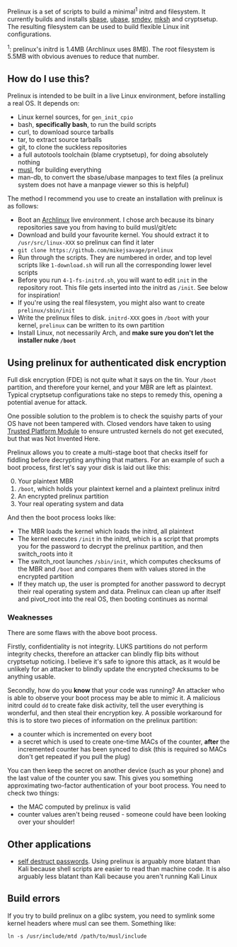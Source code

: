 [sbase]: http://tools.suckless.org/sbase
[ubase]: http://tools.suckless.org/ubase
[smdev]: http://git.suckless.org/smdev/
[mksh]: https://www.mirbsd.org/mksh.htm

Prelinux is a set of scripts to build a minimal<sup>1</sup> initrd and
filesystem. It currently builds and installs [sbase][sbase],
[ubase][ubase], [smdev][smdev], [mksh][mksh] and cryptsetup. The
resulting filesystem can be used to build flexible Linux init
configurations.

<sup>1</sup>: prelinux's initrd is 1.4MB (Archlinux uses 8MB). The root
filesystem is 5.5MB with obvious avenues to reduce that number.

How do I use this?
------------------

[musl]: http://www.musl-libc.org/
[arch]: https://www.archlinux.org/

Prelinux is intended to be built in a live Linux environment, before
installing a real OS. It depends on:

- Linux kernel sources, for `gen_init_cpio`
- bash, __specifically bash__, to run the build scripts
- curl, to download source tarballs
- tar, to extract source tarballs
- git, to clone the suckless repositories
- a full autotools toolchain (blame cryptsetup), for doing absolutely
  nothing
- [musl][musl], for building everything
- man-db, to convert the sbase/ubase manpages to text files (a prelinux
  system does not have a manpage viewer so this is helpful)

The method I recommend you use to create an installation with prelinux
is as follows:

- Boot an [Archlinux][arch] live environment. I chose arch because its
  binary repositories save you from having to build musl/git/etc
- Download and build your favourite kernel. You should extract it to
  `/usr/src/linux-XXX` so prelinux can find it later
- `git clone https://github.com/mikejsavage/prelinux`
- Run through the scripts. They are numbered in order, and top level
  scripts like `1-download.sh` will run all the corresponding lower
  level scripts
- Before you run `4-1-fs-initrd.sh`, you will want to edit `init` in the
  repository root. This file gets inserted into the initrd as
  `/init`. See below for inspiration!
- If you're using the real filesystem, you might also want to create
  `prelinux/sbin/init`
- Write the prelinux files to disk. `initrd-XXX` goes in `/boot` with
  your kernel, `prelinux` can be written to its own partition
- Install Linux, not necessarily Arch, and __make sure you don't let the
  installer nuke `/boot`__


Using prelinux for authenticated disk encryption
------------------------------------------------

[TPM]: http://en.wikipedia.org/wiki/Trusted_Platform_Module

Full disk encryption (FDE) is not quite what it says on the tin. Your
`/boot` partition, and therefore your kernel, and your MBR are left as
plaintext. Typical cryptsetup configurations take no steps to remedy
this, opening a potential avenue for attack. 

One possible solution to the problem is to check the squishy parts of
your OS have not been tampered with. Closed vendors have taken to using
[Trusted Platform Module][TPM] to ensure untrusted kernels do not get
executed, but that was Not Invented Here.

Prelinux allows you to create a multi-stage boot that checks itself for
fiddling before decrypting anything that matters. For an example of such
a boot process, first let's say your disk is laid out like this:

0. Your plaintext MBR
1. `/boot`, which holds your plaintext kernel and a plaintext
   prelinux initrd
2. An encrypted prelinux partition
3. Your real operating system and data

And then the boot process looks like:

- The MBR loads the kernel which loads the initrd, all plaintext
- The kernel executes `/init` in the initrd, which is a script that
  prompts you for the password to decrypt the prelinux partition, and
  then switch_roots into it
- The switch_root launches `/sbin/init`, which computes checksums of the
  MBR and `/boot` and compares them with values stored in the encrypted
  partition
- If they match up, the user is prompted for another password to decrypt
  their real operating system and data. Prelinux can clean up after
  itself and pivot_root into the real OS, then booting continues as
  normal

### Weaknesses

There are some flaws with the above boot process.

Firstly, confidentiality is not integrity. LUKS partitions do not
perform integrity checks, therefore an attacker can blindly flip bits
without cryptsetup noticing. I believe it's safe to ignore this attack,
as it would be unlikely for an attacker to blindly update the encrypted
checksums to be anything usable.

Secondly, how do you __know__ that your code was running? An attacker
who is able to observe your boot process may be able to mimic it. A
malicious initrd could `dd` to create fake disk activity, tell the user
everything is wonderful, and then steal their encryption key. A possible
workaround for this is to store two pieces of information on the
prelinux partition:

- a counter which is incremented on every boot
- a secret which is used to create one-time MACs of the counter,
  __after__ the incremented counter has been synced to disk (this is
  required so MACs don't get repeated if you pull the plug)

You can then keep the secret on another device (such as your phone) and
the last value of the counter you saw. This gives you something
approximating two-factor authentication of your boot process. You need
to check two things:

- the MAC computed by prelinux is valid
- counter values aren't being reused - someone could have been looking
  over your shoulder!


Other applications
------------------

[kali]: https://www.kali.org/how-to/emergency-self-destruction-luks-kali/

- [self destruct passwords][kali]. Using prelinux is arguably more
  blatant than Kali because shell scripts are easier to read than
  machine code. It is also arguably less blatant than Kali because you
  aren't running Kali Linux


Build errors
------------

If you try to build prelinux on a glibc system, you need to symlink some
kernel headers where musl can see them. Something like:

	ln -s /usr/include/mtd /path/to/musl/include
